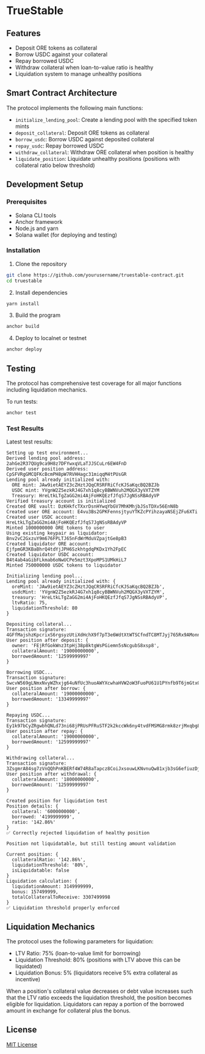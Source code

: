 # TrueStable

## Features

- Deposit ORE tokens as collateral
- Borrow USDC against your collateral
- Repay borrowed USDC
- Withdraw collateral when loan-to-value ratio is healthy
- Liquidation system to manage unhealthy positions

## Smart Contract Architecture

The protocol implements the following main functions:

- `initialize_lending_pool`: Create a lending pool with the specified token mints
- `deposit_collateral`: Deposit ORE tokens as collateral
- `borrow_usdc`: Borrow USDC against deposited collateral
- `repay_usdc`: Repay borrowed USDC
- `withdraw_collateral`: Withdraw ORE collateral when position is healthy
- `liquidate_position`: Liquidate unhealthy positions (positions with collateral ratio below threshold)

## Development Setup

### Prerequisites

- Solana CLI tools
- Anchor framework
- Node.js and yarn
- Solana wallet (for deploying and testing)

### Installation

1. Clone the repository
```bash
git clone https://github.com/yourusername/truestable-contract.git
cd truestable
```

2. Install dependencies
```bash
yarn install
```

3. Build the program
```bash
anchor build
```

4. Deploy to localnet or testnet
```bash
anchor deploy
```

## Testing

The protocol has comprehensive test coverage for all major functions including liquidation mechanics.

To run tests:
```bash
anchor test
```

### Test Results

Latest test results:

```
Setting up test environment...
Derived lending pool address: 2ahGe2R37QUg9ca9H8z7DFYwxqVLaTJJSCuLr6EW4FnD
Derived user position address: CpSFVRgGMCQFKcBcmPH8pW7RVHHagc31miqqM4tPUsGR
Lending pool already initialized with:
  ORE mint: JAw9ietAEYZ3cZHztJQqCRSRFRiCfcKJSaKqcBQ2BZJb
  USDC mint: YVgnW2Z5ezkRJ4G7xh1q8cyBBWNVuh2MQGX3yVXTZYM
  Treasury: HreLtkLTgZaGG2mi4AjFoHKQEzfJfqS7JgNSsRBAdyVP
Verified treasury account is initialized
Created ORE vault: DzKHkfcTXxrDsnHYwqYbGV7MhKMhjbJSsTDXv56EnN8b
Created user ORE account: E4vu3Bs2GPKFennsjtyuYTKZcPYihzayaNSEjZFu6XTi
Created user USDC account: HreLtkLTgZaGG2mi4AjFoHKQEzfJfqS7JgNSsRBAdyVP
Minted 1000000000 ORE tokens to user
Using existing keypair as liquidator: Bnv2vC2GxzuY9m676FPLTJ65nFdWrMduVZpajtGe8pB3
Created liquidator ORE account: EjfpmGR3KBaBhrQ4tdYjJPH6SzkhtgdqPKDx1Yh2FpEC
Created liquidator USDC account: B4t4ab4aGibFLkmab6oNwUCPe5mzt3XpoMPS1UMkHiL7
Minted 750000000 USDC tokens to liquidator

Initializing lending pool...
Lending pool already initialized with: {
  oreMint: 'JAw9ietAEYZ3cZHztJQqCRSRFRiCfcKJSaKqcBQ2BZJb',
  usdcMint: 'YVgnW2Z5ezkRJ4G7xh1q8cyBBWNVuh2MQGX3yVXTZYM',
  treasury: 'HreLtkLTgZaGG2mi4AjFoHKQEzfJfqS7JgNSsRBAdyVP',
  ltvRatio: 75,
  liquidationThreshold: 80
}

Depositing collateral...
Transaction signature: 4GFfMajshzKpcrixS6rgsyzUtiXdHchX9f7pT3e6WdtXtWTSCfndTC8MTJyj765Rx9AMonnWAaRxWW9SKzXYoFE2
User position after deposit: {
  owner: 'FEjRfGokWnz3tpHj38p8ktgWsPGiemn5sNcgubS8xsp8',
  collateralAmount: '19000000000',
  borrowedAmount: '12599999997'
}

Borrowing USDC...
Transaction signature: 5wcvW569gLNmxNvyWZhxjg64uNfUc3huoAWYXcwhaHVW2oW3FuoPU61U1PYnfb9T6jmGtxG9bvxczpAS6SYTXWLo
User position after borrow: { 
  collateralAmount: '19000000000', 
  borrowedAmount: '13349999997' 
}

Repaying USDC...
Transaction signature: Ey1k97bCyZRgwbhQNLd73ni68jPRUsPFRuSTF2k2kccWk6ny4tvdFMSMG8rmk8zrjMxqbg877PdYuNNQzWhXqn5
User position after repay: { 
  collateralAmount: '19000000000', 
  borrowedAmount: '12599999997' 
}

Withdrawing collateral...
Transaction signature: 3ZsgmrA84sg7zVnQQhPnKBERf4W74R8aTapcz8CoiJxsouwLKNvnuQw81xjb3sG6efiuzDj7PF9h8CFyY5ZTfqQA
User position after withdrawal: { 
  collateralAmount: '18000000000', 
  borrowedAmount: '12599999997' 
}

Created position for liquidation test
Position details: { 
  collateral: '6000000000', 
  borrowed: '4199999999', 
  ratio: '142.86%' 
}
✅ Correctly rejected liquidation of healthy position

Position not liquidatable, but still testing amount validation

Current position: {
  collateralRatio: '142.86%',
  liquidationThreshold: '80%',
  isLiquidatable: false
}
Liquidation calculation: {
  liquidationAmount: 3149999999,
  bonus: 157499999,
  totalCollateralToReceive: 3307499998
}
✅ Liquidation threshold properly enforced
```

## Liquidation Mechanics

The protocol uses the following parameters for liquidation:

- LTV Ratio: 75% (loan-to-value limit for borrowing)
- Liquidation Threshold: 80% (positions with LTV above this can be liquidated)
- Liquidation Bonus: 5% (liquidators receive 5% extra collateral as incentive)

When a position's collateral value decreases or debt value increases such that the LTV ratio exceeds the liquidation threshold, the position becomes eligible for liquidation. Liquidators can repay a portion of the borrowed amount in exchange for collateral plus the bonus.

## License

[MIT License](LICENSE) 